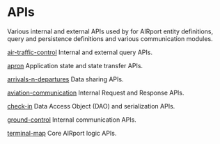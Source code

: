 # APIs

Various internal and external APIs used by for AIRport entity definitions, query and persistence definitions and various
communication modules.

[air-traffic-control](./air-traffic-control)
Internal and external query APIs.

[apron](./apron)
Application state and state transfer APIs.

[arrivals-n-departures](./arrivals-n-departures)
Data sharing APIs.

[aviation-communication](./aviation-communication)
Internal Request and Response APIs.

[check-in](./check-in)
Data Access Object (DAO) and serialization APIs.

[ground-control](./ground-control)
Internal communication APIs.

[terminal-map](./terminal-map)
Core AIRport logic APIs.
